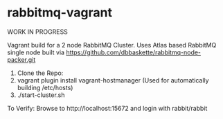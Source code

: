 # rabbitmq-vagrant

WORK IN PROGRESS

Vagrant build for a 2 node RabbitMQ Cluster.   Uses Atlas based RabbitMQ single node built via https://github.com/dbbaskette/rabbitmq-node-packer.git



1) Clone the Repo:
2) vagrant plugin install vagrant-hostmanager  (Used for automatically building /etc/hosts)
3) ./start-cluster.sh

To Verify:
Browse to http://localhost:15672 and login with rabbit/rabbit

